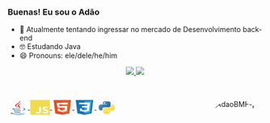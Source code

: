 ### Buenas! Eu sou o Adão

- 🔭 Atualmente tentando ingressar no mercado de Desenvolvimento back-end
- 🤓 Estudando Java
- 😄 Pronouns: ele/dele/he/him

<div align="center">
  <a href="https://github.com/AdaoBMF">
  <img height="180em" src="https://github-readme-stats.vercel.app/api?username=AdaoBMF&show_icons=true&theme=github_dark&include_all_commits=true&count_private=true"/>
  <img height="180em" src="https://github-readme-stats.vercel.app/api/top-langs/?username=AdaoBMF&layout=compact&langs_count=7&theme=github_dark"/>
</div>
  
##  
<div style="display: inline_block"><br>
  <img align="center" alt="AdaoBMF-Java" height="30" width="40" src="https://raw.githubusercontent.com/devicons/devicon/master/icons/java/java-original.svg">
  <img align="center" alt="AdaoBMF-Js" height="30" width="40" src="https://raw.githubusercontent.com/devicons/devicon/master/icons/javascript/javascript-plain.svg">
  <img align="center" alt="AdaoBMF-HTML" height="30" width="40" src="https://raw.githubusercontent.com/devicons/devicon/master/icons/html5/html5-original.svg">
  <img align="center" alt="AdaoBMF-CSS" height="30" width="40" src="https://raw.githubusercontent.com/devicons/devicon/master/icons/css3/css3-original.svg">
  <img align="center" alt="AdaoBMF-Python" height="30" width="40" src="https://raw.githubusercontent.com/devicons/devicon/master/icons/python/python-original.svg">
  <img align="right" alt="AdaoBMF-pic" height="125" style="border-radius:50px !important;" src="https://unavatar.io/github/AdaoBMF">
</div>

